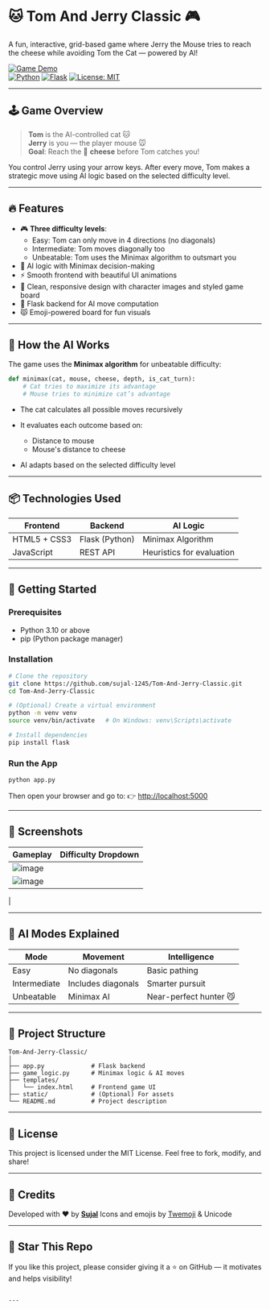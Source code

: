 # 🐱 Tom And Jerry Classic 🎮

A fun, interactive, grid-based game where Jerry the Mouse tries to reach the cheese while avoiding Tom the Cat — powered by AI!

[![Game Demo](https://img.shields.io/badge/Play-Now-blueviolet?style=for-the-badge&logo=javascript)](#)  
[![Python](https://img.shields.io/badge/Python-3.11-blue?style=flat-square&logo=python)](https://www.python.org/) 
[![Flask](https://img.shields.io/badge/Flask-2.3-lightgrey?style=flat-square&logo=flask)](https://flask.palletsprojects.com/)
[![License: MIT](https://img.shields.io/badge/License-MIT-green?style=flat-square)](LICENSE)

---

## 🕹️ Game Overview

> **Tom** is the AI-controlled cat 🐱  
> **Jerry** is you — the player mouse 🐭  
> **Goal**: Reach the 🧀 **cheese** before Tom catches you!

You control Jerry using your arrow keys. After every move, Tom makes a strategic move using AI logic based on the selected difficulty level.

---

## 🔥 Features

- 🎮 **Three difficulty levels**:
  - Easy: Tom can only move in 4 directions (no diagonals)
  - Intermediate: Tom moves diagonally too
  - Unbeatable: Tom uses the Minimax algorithm to outsmart you
- 🧠 AI logic with Minimax decision-making
- ⚡ Smooth frontend with beautiful UI animations
- 🧽 Clean, responsive design with character images and styled game board
- 🐍 Flask backend for AI move computation
- 😾 Emoji-powered board for fun visuals

---

## 🧠 How the AI Works

The game uses the **Minimax algorithm** for unbeatable difficulty:

```python
def minimax(cat, mouse, cheese, depth, is_cat_turn):
    # Cat tries to maximize its advantage
    # Mouse tries to minimize cat’s advantage
````

* The cat calculates all possible moves recursively
* It evaluates each outcome based on:

  * Distance to mouse
  * Mouse's distance to cheese
* AI adapts based on the selected difficulty level

---

## 📦 Technologies Used

| Frontend     | Backend        | AI Logic                  |
| ------------ | -------------- | ------------------------- |
| HTML5 + CSS3 | Flask (Python) | Minimax Algorithm         |
| JavaScript   | REST API       | Heuristics for evaluation |

---

## 🚀 Getting Started

### Prerequisites

* Python 3.10 or above
* pip (Python package manager)

### Installation

```bash
# Clone the repository
git clone https://github.com/sujal-1245/Tom-And-Jerry-Classic.git
cd Tom-And-Jerry-Classic

# (Optional) Create a virtual environment
python -m venv venv
source venv/bin/activate   # On Windows: venv\Scripts\activate

# Install dependencies
pip install flask
```

### Run the App

```bash
python app.py
```

Then open your browser and go to:
👉 [http://localhost:5000](http://localhost:5000)

---

## 🧩 Screenshots

| Gameplay                                  | Difficulty Dropdown                          |
| ----------------------------------------- | -------------------------------------------- |
| ![image](https://github.com/user-attachments/assets/156308c5-4a5b-46bd-be6f-df106e5df33e)
 | ![image](https://github.com/user-attachments/assets/5c60a9bc-e5ee-4ce1-8a56-a8404266d2be)
 |

---

## 🤖 AI Modes Explained

| Mode         | Movement           | Intelligence           |
| ------------ | ------------------ | ---------------------- |
| Easy         | No diagonals       | Basic pathing          |
| Intermediate | Includes diagonals | Smarter pursuit        |
| Unbeatable   | Minimax AI         | Near-perfect hunter 😼 |

---

## 📁 Project Structure

```
Tom-And-Jerry-Classic/
│
├── app.py             # Flask backend
├── game_logic.py      # Minimax logic & AI moves
├── templates/
│   └── index.html     # Frontend game UI
├── static/            # (Optional) For assets
└── README.md          # Project description
```

---

## 📜 License

This project is licensed under the MIT License.
Feel free to fork, modify, and share!

---

## 🙌 Credits

Developed with ❤️ by **[Sujal](https://github.com/sujal-1245)**
Icons and emojis by [Twemoji](https://twemoji.twitter.com/) & Unicode

---

## 🌟 Star This Repo

If you like this project, please consider giving it a ⭐ on GitHub — it motivates and helps visibility!

```

---
